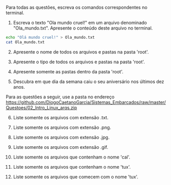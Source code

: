 Para todas as questões, escreva os comandos correspondentes no terminal.

1. Escreva o texto "Ola mundo cruel!" em um arquivo denominado "Ola_mundo.txt". Apresente o conteúdo deste arquivo no terminal. 
```bash
echo "Olá mundo cruel!" > Ola_mundo.txt
cat Ola_mundo.txt
```
2. Apresente o nome de todos os arquivos e pastas na pasta 'root'.

3. Apresente o tipo de todos os arquivos e pastas na pasta 'root'.

4. Apresente somente as pastas dentro da pasta 'root'.

5. Descubra em que dia da semana caiu o seu aniversário nos últimos dez anos.

Para as questões a seguir, use a pasta no endereço https://github.com/DiogoCaetanoGarcia/Sistemas_Embarcados/raw/master/Questoes/02_Intro_Linux_arqs.zip

6. Liste somente os arquivos com extensão .txt.

7. Liste somente os arquivos com extensão .png.

8. Liste somente os arquivos com extensão .jpg.

9. Liste somente os arquivos com extensão .gif.

10. Liste somente os arquivos que contenham o nome 'cal'.

11. Liste somente os arquivos que contenham o nome 'tux'.

12. Liste somente os arquivos que comecem com o nome 'tux'.
